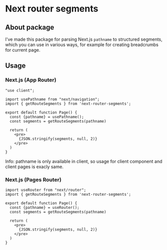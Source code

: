 # Next router segments

## About package

I've made this package for parsing Next.js `pathname` to structured segments, which you can use in various ways, for
example for creating breadcrumbs for current page.

## Usage

### Next.js (App Router)

```tsx
"use client";

import usePathname from "next/navigation";
import { getRouteSegments } from 'next-router-segments';

export default function Page() {
  const {pathname} = usePathname();
  const segments = getRouteSegments(pathname)
  
  return (
    <pre>
      {JSON.stringify(segments, null, 2)}
    </pre>
  )
}
```

Info: pathname is only available in client, so usage for client component and client pages is exacly same.

### Next.js (Pages Router)

```tsx
import useRouter from "next/router";
import { getRouteSegments } from 'next-router-segments';

export default function Page() {
  const {pathname} = useRouter();
  const segments = getRouteSegments(pathname)
  
  return (
    <pre>
      {JSON.stringify(segments, null, 2)}
    </pre>
  )
}
```
